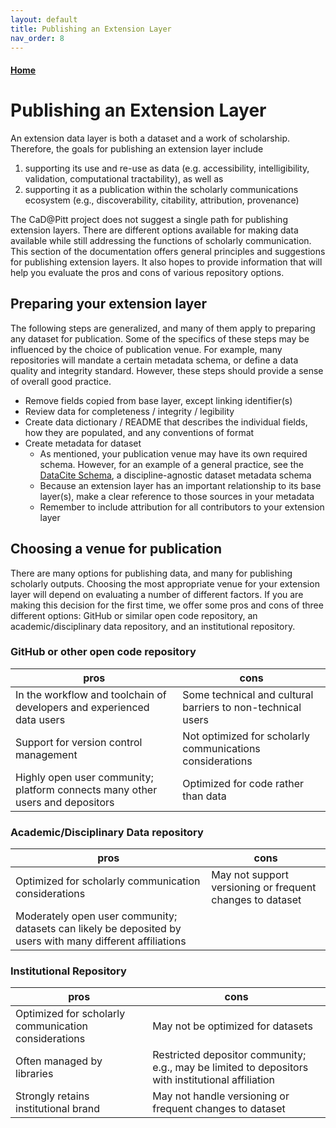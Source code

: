 ```yaml
---
layout: default
title: Publishing an Extension Layer
nav_order: 8
---
```


#### [Home](http://cadatpitt.github.io)
# Publishing an Extension Layer
An extension data layer is both a dataset and a work of scholarship. Therefore, the goals for publishing an extension layer include
1) supporting its use and re-use as data (e.g. accessibility, intelligibility, validation, computational tractability), as well as
2) supporting it as a publication within the scholarly communications ecosystem (e.g., discoverability, citability, attribution, provenance)

The CaD@Pitt project does not suggest a single path for publishing extension layers. There are different options available for making data
available while still addressing the functions of scholarly communication. This section of the documentation offers general principles and
suggestions for publishing extension layers. It also hopes to provide information that will help you evaluate the pros and cons of various
repository options.

## Preparing your extension layer
The following steps are generalized, and many of them apply to preparing any dataset for publication. Some of the specifics of these steps
may be influenced by the choice of publication venue. For example, many repositories will mandate a certain metadata schema, or define a
data quality and integrity standard. However, these steps should provide a sense of overall good practice.
- Remove fields copied from base layer, except linking identifier(s)
- Review data for completeness / integrity / legibility
- Create data dictionary / README that describes the individual fields, how they are populated, and any conventions of format
- Create metadata for dataset
  - As mentioned, your publication venue may have its own required schema. However, for an example of a general practice, see the
    [DataCite Schema](https://schema.datacite.org/), a discipline-agnostic dataset metadata schema
  - Because an extension layer has an important relationship to its base layer(s), make a clear reference to those sources in your metadata
  - Remember to include attribution for all contributors to your extension layer

## Choosing a venue for publication
There are many options for publishing data, and many for publishing scholarly outputs. Choosing the most appropriate venue for your extension
layer will depend on evaluating a number of different factors. If you are making this decision for the first time, we offer some pros and cons
of three different options: GitHub or similar open code repository, an academic/disciplinary data repository, and an institutional repository.

### **GitHub or other open code repository**

|pros                                                                   |cons                                                        |
|-----------------------------------------------------------------------|------------------------------------------------------------|                                       
|In the workflow and toolchain of developers and experienced data users |  Some technical and cultural barriers to non-technical users |    
|Support for version control management                                 |  Not optimized for scholarly communications considerations |
|Highly open user community; platform connects many other users and depositors  | Optimized for code rather than data |  

### **Academic/Disciplinary Data repository**

|pros                                                      |cons                                                        |
|----------------------------------------------------------|------------------------------------------------------------|
|Optimized for scholarly communication considerations      |May not support versioning or frequent changes to dataset   |  
|Moderately open user community; datasets can likely be deposited by users with many different affiliations |           |


### **Institutional Repository**

|pros                                                      |cons                                                        |
|----------------------------------------------------------|------------------------------------------------------------|  
|Optimized for scholarly communication considerations      |May not be optimized for datasets |
|Often managed by libraries                                |Restricted depositor community; e.g., may be limited to depositors with institutional affiliation   |
|Strongly retains institutional brand                      |May not handle versioning or frequent changes to dataset |

